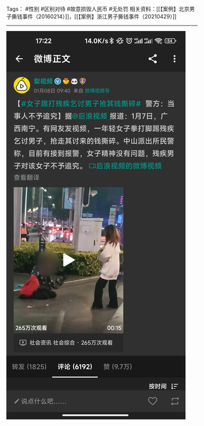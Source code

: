 Tags： #性别 #区别对待 #故意损毁人民币  #无处罚 
相关资料：[[【案例】北京男子撕钱事件（20160214）]]，[[【案例】浙江男子撕钱事件（20210429）]]
***
[![Screenshot_20230108172231.jpg](https://raw.githubusercontent.com/bluntvoice/mypic/main/Screenshot_20230108172231.jpg)](https://raw.githubusercontent.com/bluntvoice/mypic/main/Screenshot_20230108172231.jpg)